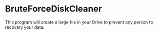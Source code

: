 # BruteForceDiskCleaner

This program will create a large file in your Drive to prevent any person to recovery your data.
